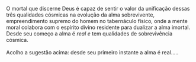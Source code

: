 ﻿O mortal que discerne Deus é capaz de sentir o valor da unificação dessas três qualidades cósmicas na evolução da alma sobrevivente, empreendimento supremo do homem no tabernáculo físico, onde a mente moral colabora com o espírito divino residente para dualizar a alma imortal. Desde seu começo a alma é <I> real e</I> tem qualidades de sobrevivência cósmica.<BR><BR>Acolho a sugestão acima: desde seu primeiro instante a alma é real.....